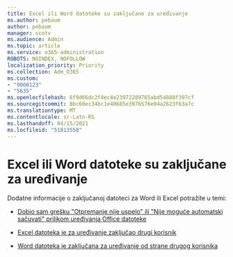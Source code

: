 ```yaml
---
title: Excel ili Word datoteke su zaključane za uređivanje
ms.author: pebaum
author: pebaum
manager: scotv
ms.audience: Admin
ms.topic: article
ms.service: o365-administration
ROBOTS: NOINDEX, NOFOLLOW
localization_priority: Priority
ms.collection: Adm_O365
ms.custom:
- "9000123"
- "5635"
ms.openlocfilehash: 6f9d66dc2f4ec4e23972289765abd54888f397cf
ms.sourcegitcommit: 8bc60ec34bc1e40685e3976576e04a2623f63a7c
ms.translationtype: MT
ms.contentlocale: sr-Latn-RS
ms.lasthandoff: 04/15/2021
ms.locfileid: "51813558"
---
```

# <a name="excel-or-word-files-are-locked-for-editing"></a>Excel ili Word datoteke su zaključane za uređivanje

Dodatne informacije o zaključanoj datoteci za Word ili Excel potražite u temi:

- [Dobio sam grešku "Otpremanje nije uspelo" ili "Nije moguće automatski sačuvati" prilikom uređivanja Office datoteke](https://support.office.com/article/i-got-an-upload-failed-or-couldn-t-save-automatically-error-while-editing-an-office-file-93a14d34-88e3-4a91-9eef-58cc541d31f8)

- [Excel datoteka je za uređivanje zaključao drugi korisnik](https://support.office.com/article/Excel-file-is-locked-for-editing-by-another-user-6fa93887-2c2c-45f0-abcc-31b04aed68b3)

- [Word datoteka je zaključana za uređivanje od strane drugog korisnika](https://support.microsoft.com/help/313472/the-document-is-locked-for-editing-by-another-user-error-message-when)
